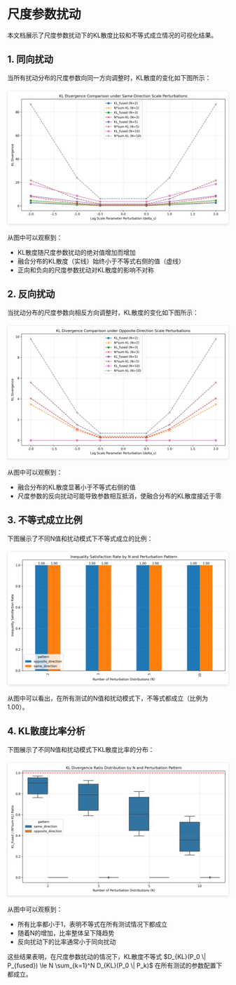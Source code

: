 # 尺度参数扰动

本文档展示了尺度参数扰动下的KL散度比较和不等式成立情况的可视化结果。

## 1. 同向扰动

当所有扰动分布的尺度参数向同一方向调整时，KL散度的变化如下图所示：

<img src="../assets/scale_only_same_direction.png" alt="同向尺度参数扰动下的KL散度比较" style="max-width: 100%; height: auto; display: block; margin: 20px auto; border: 1px solid #eee; border-radius: 4px; box-shadow: 0 2px 5px rgba(0,0,0,0.1);">

从图中可以观察到：
- KL散度随尺度参数扰动的绝对值增加而增加
- 融合分布的KL散度（实线）始终小于不等式右侧的值（虚线）
- 正向和负向的尺度参数扰动对KL散度的影响不对称

## 2. 反向扰动

当扰动分布的尺度参数向相反方向调整时，KL散度的变化如下图所示：

<img src="../assets/scale_only_opposite_direction.png" alt="反向尺度参数扰动下的KL散度比较" style="max-width: 100%; height: auto; display: block; margin: 20px auto; border: 1px solid #eee; border-radius: 4px; box-shadow: 0 2px 5px rgba(0,0,0,0.1);">

从图中可以观察到：
- 融合分布的KL散度显著小于不等式右侧的值
- 尺度参数的反向扰动可能导致参数相互抵消，使融合分布的KL散度接近于零

## 3. 不等式成立比例

下图展示了不同N值和扰动模式下不等式成立的比例：

<img src="../assets/scale_only_inequality_holds.png" alt="尺度参数扰动下不等式成立的比例" style="max-width: 100%; height: auto; display: block; margin: 20px auto; border: 1px solid #eee; border-radius: 4px; box-shadow: 0 2px 5px rgba(0,0,0,0.1);">

从图中可以看出，在所有测试的N值和扰动模式下，不等式都成立（比例为1.00）。

## 4. KL散度比率分析

下图展示了不同N值和扰动模式下KL散度比率的分布：

<img src="../assets/scale_only_ratio_boxplot.png" alt="尺度参数扰动下的KL散度比率" style="max-width: 100%; height: auto; display: block; margin: 20px auto; border: 1px solid #eee; border-radius: 4px; box-shadow: 0 2px 5px rgba(0,0,0,0.1);">

从图中可以观察到：
- 所有比率都小于1，表明不等式在所有测试情况下都成立
- 随着N的增加，比率整体呈下降趋势
- 反向扰动下的比率通常小于同向扰动

这些结果表明，在尺度参数扰动的情况下，KL散度不等式 $D_{KL}(P_0 \| P_{fused}) \le N \sum_{k=1}^N D_{KL}(P_0 \| P_k)$ 在所有测试的参数配置下都成立。
